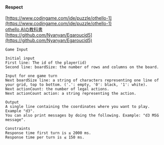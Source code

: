 #### Respect
[https://www.codingame.com/ide/puzzle/othello-1](https://www.codingame.com/ide/puzzle/othello-1)  
[othello AIの教科書](https://note.com/nyanyan_cubetech/m/m54104c8d2f12)  
[https://github.com/Nyanyan/Egaroucid5](https://github.com/Nyanyan/Egaroucid5)

```
Game Input

Initial input
First line: The id of the player(id)
Second line: boardSize: the number of rows and columns on the board.

Input for one game turn
Next boardSize line: a string of characters representing one line of your grid, top to bottom. ('.': empty, '0': black, '1': white).
Next actionCount: the number of legal actions.
Next actionCount action: a string representing the action.

Output
A single line containing the coordinates where you want to play. Example "d3".
You can also print messages by doing the following. Example: "d3 MSG message".

Constraints
Response time first turn is ≤ 2000 ms.
Response time per turn is ≤ 150 ms.
```
